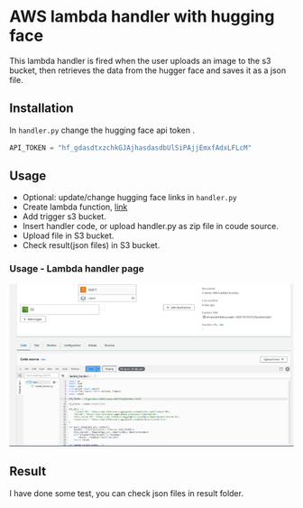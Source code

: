 # AWS lambda handler with hugging face

This lambda handler is fired when the user uploads an image to the s3 bucket, then retrieves the data from the hugger face and saves it as a json file.

## Installation

In `handler.py` change the hugging face api token .

```python
API_TOKEN = "hf_gdasdtxzchkGJAjhasdasdbUlSiPAjjEmxfAdxLFLcM"
```

## Usage

- Optional: update/change hugging face links in `handler.py`
- Create lambda function, [link](https://us-east-1.console.aws.amazon.com/lambda/home?region=us-east-1#/create/function)
- Add trigger s3 bucket.
- Insert handler code, or upload handler.py as zip file in coude source.
- Upload file in S3 bucket.
- Check result(json files) in S3 bucket.

### Usage - Lambda handler page

![App Screenshot](create.png)

## Result

I have done some test, you can check json files in result folder.
